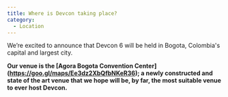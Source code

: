 ```yaml
---
title: Where is Devcon taking place?
category:
  - Location
---
```


We’re excited to announce that Devcon 6 will be held in Bogota, Colombia's capital and largest city.

**Our venue is the \[Agora Bogota Convention Center] (<https://goo.gl/maps/Ee3dz2XbQfbNKeR36>); a newly constructed and state of the art venue that we hope will be, by far, the most suitable venue to ever host Devcon.**
